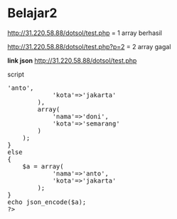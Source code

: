 # Belajar2

http://31.220.58.88/dotsol/test.php = 1 array berhasil

http://31.220.58.88/dotsol/test.php?p=2 = 2 array gagal

**link json** http://31.220.58.88/dotsol/test.php

script

<pre><?php

if(isset($_GET['p']) && $_GET['p']==2)
{
	$a = array(
		array(
			'nama'=>'anto',
			'kota'=>'jakarta'
		),
		array(
			'nama'=>'doni',
			'kota'=>'semarang'
		)
	);
}
else
{
	$a = array(
			'nama'=>'anto',
			'kota'=>'jakarta'
		);
}
echo json_encode($a);
?></pre>
